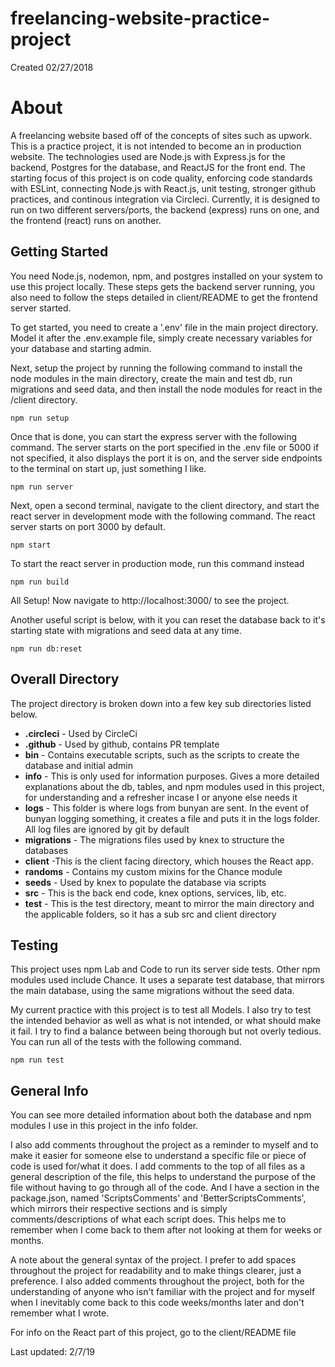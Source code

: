 # freelancing-website-practice-project
Created 02/27/2018

# About
A freelancing website based off of the concepts of sites such as upwork. This is a practice project, it is not intended to become an in production website. The technologies used are Node.js with Express.js for the backend, Postgres for the database, and ReactJS for the front end. The starting focus of this project is on code quality, enforcing code standards with ESLint, connecting Node.js with React.js, unit testing, stronger github practices, and continous integration via Circleci. Currently, it is designed to run on two different servers/ports, the backend (express) runs on one, and the frontend (react) runs on another.

## Getting Started
You need Node.js, nodemon, npm, and postgres installed on your system to use this project locally. These steps gets the backend server running, you also need to follow the steps detailed in client/README to get the frontend server started.

To get started, you need to create a '.env' file in the main project directory. Model it after the .env.example file, simply create necessary variables for your database and starting admin.

Next, setup the project by running the following command to install the node modules in the main directory, create the main and test db, run migrations and seed data, and then install the node modules for react in the /client directory.
```
npm run setup
```

Once that is done, you can start the express server with the following command. The server starts on the port specified in the .env file or 5000 if not specified, it also displays the port it is on, and the server side endpoints to the terminal on start up, just something I like.
```
npm run server
```

Next, open a second terminal, navigate to the client directory, and start the react server in development mode with the following command. The react server starts on port 3000 by default.
```
npm start
```
To start the react server in production mode, run this command instead
```
npm run build
```

All Setup! Now navigate to http://localhost:3000/ to see the project.

Another useful script is below, with it you can reset the database back to it's starting state with migrations and seed data at any time.
```
npm run db:reset
```


## Overall Directory
The project directory is broken down into a few key sub directories listed below.
* **.circleci** - Used by CircleCi
* **.github** - Used by github, contains PR template
* **bin** - Contains executable scripts, such as the scripts to create the database and initial admin
* **info** - This is only used for information purposes. Gives a more detailed explanations about the db, tables, and npm modules used in this project, for understanding and a refresher incase I or anyone else needs it
* **logs** - This folder is where logs from bunyan are sent. In the event of bunyan logging something, it creates a file and puts it in the logs folder. All log files are ignored by git by default
* **migrations** - The migrations files used by knex to structure the databases
* **client** -This is the client facing directory, which houses the React app.
* **randoms** - Contains my custom mixins for the Chance module
* **seeds** - Used by knex to populate the database via scripts
* **src** - This is the back end code, knex options, services, lib, etc.
* **test** - This is the test directory, meant to mirror the main directory and the applicable folders, so it has a sub src and client directory


## Testing
This project uses npm Lab and Code to run its server side tests. Other npm modules used include Chance. It uses a separate test database, that mirrors the main database, using the same migrations without the seed data.

My current practice with this project is to test all Models. I also try to test the intended behavior as well as what is not intended, or what should make it fail. I try to find a balance between being thorough but not overly tedious. You can run all of the tests with the following command.
```
npm run test
```

## General Info
You can see more detailed information about both the database and npm modules I use in this project in the info folder.

I also add comments throughout the project as a reminder to myself and to make it easier for someone else to understand a specific file or piece of code is used for/what it does. I add comments to the top of all files as a general description of the file, this helps to understand the purpose of the file without having to go through all of the code. And I have a section in the package.json, named 'ScriptsComments' and 'BetterScriptsComments', which mirrors their respective sections and is simply comments/descriptions of what each script does. This helps me to remember when I come back to them after not looking at them for weeks or months.

A note about the general syntax of the project. I prefer to add spaces throughout the project for readability and to make things clearer, just a preference. I also added comments throughout the project, both for the understanding of anyone who isn't familiar with the project and for myself when I inevitably come back to this code weeks/months later and don't remember what I wrote.

For info on the React part of this project, go to the client/README file

Last updated: 2/7/19
